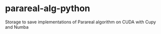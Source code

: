 # parareal-alg-python
Storage to save implementations of Parareal algorithm on CUDA with Cupy and Numba
